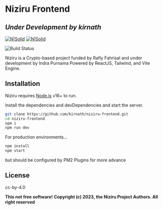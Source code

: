 # Niziru Frontend
## _Under Development by kirnath_

[![N|Solid](https://camo.githubusercontent.com/8e4a668bb3e69b0ab12ff19e5038b089ea85543993268a965f6cebe6ca2b4d9a/68747470733a2f2f696d672e736869656c64732e696f2f62616467652f2d52656163742d3631444246423f7374796c653d666f722d7468652d6261646765266c6162656c436f6c6f723d626c61636b266c6f676f3d7265616374266c6f676f436f6c6f723d363144424642)](https://nodesource.com/products/nsolid) [![N|Solid](https://camo.githubusercontent.com/d19da91ce68cd0f32623715c1098c553dc008bcb1c474f7ed1ef15864789a8d5/68747470733a2f2f696d672e736869656c64732e696f2f62616467652f5461696c77696e645f4353532d3039323734393f7374796c653d666f722d7468652d6261646765266c6f676f3d7461696c77696e64637373266c6f676f436f6c6f723d303642364434266c6162656c436f6c6f723d303030303030)](https://nodesource.com/products/nsolid)

![Build Status](https://travis-ci.org/joemccann/dillinger.svg?branch=master)

Niziru is a Crypto-based project funded by Rafly Fahrisal and under development by Indra Purnama
Powered by ReactJS, Tailwind, and Vite Engine.


## Installation

Niziru requires [Node.js](https://nodejs.org/) v16+ to run.

Install the dependencies and devDependencies and start the server.

```sh
git clone https://github.com/kirnath/niziru-frontend.git
cd niziru-frontend
npm i
npm run dev
```

For production environments...

```sh
npm install 
npm start
```
but should be configured by PM2 Plugins for more advance

## License

cc-by-4.0

**This not free software!**
**Copyright (c) 2023, the Niziru Project Authors. All right reserved**

